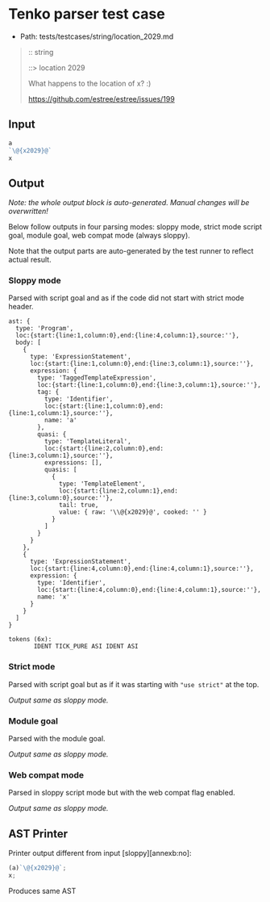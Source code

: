 # Tenko parser test case

- Path: tests/testcases/string/location_2029.md

> :: string
>
> ::> location 2029
>
> What happens to the location of x? :)
>
> https://github.com/estree/estree/issues/199

## Input

`````js
a
`\@{x2029}@`
x
`````

## Output

_Note: the whole output block is auto-generated. Manual changes will be overwritten!_

Below follow outputs in four parsing modes: sloppy mode, strict mode script goal, module goal, web compat mode (always sloppy).

Note that the output parts are auto-generated by the test runner to reflect actual result.

### Sloppy mode

Parsed with script goal and as if the code did not start with strict mode header.

`````
ast: {
  type: 'Program',
  loc:{start:{line:1,column:0},end:{line:4,column:1},source:''},
  body: [
    {
      type: 'ExpressionStatement',
      loc:{start:{line:1,column:0},end:{line:3,column:1},source:''},
      expression: {
        type: 'TaggedTemplateExpression',
        loc:{start:{line:1,column:0},end:{line:3,column:1},source:''},
        tag: {
          type: 'Identifier',
          loc:{start:{line:1,column:0},end:{line:1,column:1},source:''},
          name: 'a'
        },
        quasi: {
          type: 'TemplateLiteral',
          loc:{start:{line:2,column:0},end:{line:3,column:1},source:''},
          expressions: [],
          quasis: [
            {
              type: 'TemplateElement',
              loc:{start:{line:2,column:1},end:{line:3,column:0},source:''},
              tail: true,
              value: { raw: '\\@{x2029}@', cooked: '' }
            }
          ]
        }
      }
    },
    {
      type: 'ExpressionStatement',
      loc:{start:{line:4,column:0},end:{line:4,column:1},source:''},
      expression: {
        type: 'Identifier',
        loc:{start:{line:4,column:0},end:{line:4,column:1},source:''},
        name: 'x'
      }
    }
  ]
}

tokens (6x):
       IDENT TICK_PURE ASI IDENT ASI
`````

### Strict mode

Parsed with script goal but as if it was starting with `"use strict"` at the top.

_Output same as sloppy mode._

### Module goal

Parsed with the module goal.

_Output same as sloppy mode._

### Web compat mode

Parsed in sloppy script mode but with the web compat flag enabled.

_Output same as sloppy mode._

## AST Printer

Printer output different from input [sloppy][annexb:no]:

````js
(a)`\@{x2029}@`;
x;
````

Produces same AST
